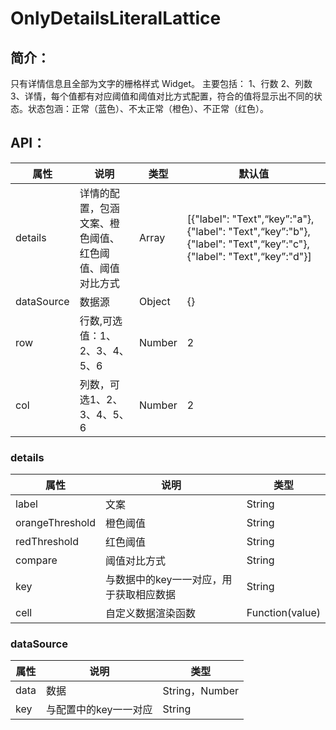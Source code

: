# OnlyDetailsLiteralLattice
## 简介：
只有详情信息且全部为文字的栅格样式 Widget。
主要包括：
1、行数
2、列数
3、详情，每个值都有对应阈值和阈值对比方式配置，符合的值将显示出不同的状态。状态包涵：正常（蓝色）、不太正常（橙色）、不正常（红色）。

## API：

属性 | 说明 | 类型 | 默认值
--------- | -------------| -------------| -------------
details | 详情的配置，包涵文案、橙色阈值、红色阈值、阈值对比方式| Array| [{"label": "Text",“key”:"a"}, {"label": "Text",“key”:"b"}, {"label": "Text",“key”:"c"}, {"label": "Text",“key”:"d"}]
dataSource| 数据源| Object| {}
row| 行数,可选值：1、2、3、4、5、6| Number| 2
col| 列数，可选1、2、3、4、5、6| Number| 2

### details
属性 | 说明 | 类型 　
--------- | -------------| -------------
label | 文案| String| 
orangeThreshold | 橙色阈值| String|
redThreshold | 红色阈值| String| 
compare | 阈值对比方式| String| 
key | 与数据中的key一一对应，用于获取相应数据| String|
cell | 自定义数据渲染函数| Function(value) |
### dataSource
属性 | 说明 | 类型 
--------- | -------------| -------------
data | 数据| String，Number| 
key | 与配置中的key一一对应| String|


